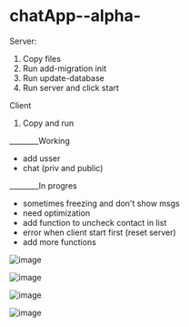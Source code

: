 # chatApp--alpha-

Server:
1. Copy files
2. Run add-migration init
3. Run update-database
4. Run server and click start

Client
1. Copy and run

________Working
- add usser
- chat (priv and public)

________In progres
- sometimes freezing and don't show msgs
- need optimization
- add function to uncheck contact in list
- error when client start first (reset server)
- add more functions


![image](https://user-images.githubusercontent.com/47826375/132100518-96ed1cf8-b993-42e2-a3be-c8b11de61d3c.png)

![image](https://user-images.githubusercontent.com/47826375/132100530-4b9bccc9-601a-4695-a62d-e48f847f2ab8.png)

![image](https://user-images.githubusercontent.com/47826375/132100553-f4affffb-c9fd-4ccf-8ef6-12db8a78c40a.png)

![image](https://user-images.githubusercontent.com/47826375/132100566-edb162b9-dec6-4725-b5e1-58333932255d.png)